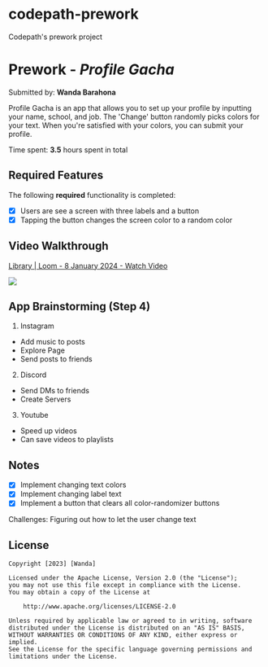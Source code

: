 # codepath-prework
Codepath's prework project

# Prework - *Profile Gacha*

Submitted by: **Wanda Barahona**

Profile Gacha is an app that allows you to set up your profile by inputting your name, school, and job. The 'Change' button randomly picks colors for your text. When you're satisfied with your colors, you can submit your profile.

Time spent: **3.5** hours spent in total

## Required Features

The following **required** functionality is completed:

- [x] Users are see a screen with three labels and a button
- [x] Tapping the button changes the screen color to a random color
 
## Video Walkthrough

<div>
    <a href="https://www.loom.com/share/a2749ce762094f7facd06a5df0514866">
      <p>Library | Loom - 8 January 2024 - Watch Video</p>
    </a>
    <a href="https://www.loom.com/share/a2749ce762094f7facd06a5df0514866">
      <img style="max-width:300px;" src="https://cdn.loom.com/sessions/thumbnails/a2749ce762094f7facd06a5df0514866-with-play.gif">
    </a>
  </div>

## App Brainstorming (Step 4)

1. Instagram
- Add music to posts
- Explore Page
- Send posts to friends

2. Discord
- Send DMs to friends
- Create Servers

3. Youtube
- Speed up videos
- Can save videos to playlists

## Notes

- [x] Implement changing text colors
- [x] Implement changing label text
- [x] Implement a button that clears all color-randomizer buttons

Challenges:
Figuring out how to let the user change text

## License

    Copyright [2023] [Wanda]

    Licensed under the Apache License, Version 2.0 (the "License");
    you may not use this file except in compliance with the License.
    You may obtain a copy of the License at

        http://www.apache.org/licenses/LICENSE-2.0

    Unless required by applicable law or agreed to in writing, software
    distributed under the License is distributed on an "AS IS" BASIS,
    WITHOUT WARRANTIES OR CONDITIONS OF ANY KIND, either express or implied.
    See the License for the specific language governing permissions and
    limitations under the License.
